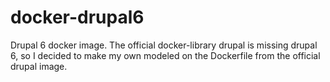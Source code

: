 # docker-drupal6
Drupal 6 docker image. The official docker-library drupal is missing drupal 6, so I decided to make my own modeled on the Dockerfile from the official drupal image.
